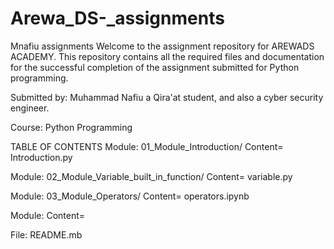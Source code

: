# Arewa_DS-_assignments
 Mnafiu assignments
Welcome to the assignment repository for AREWADS ACADEMY. This repository contains all the required files and documentation for the successful completion of the assignment submitted for Python programming.

Submitted by: Muhammad Nafiu a Qira'at student,  and also a cyber security engineer.

Course: Python Programming

TABLE OF CONTENTS
Module: 01_Module_Introduction/
Content= Introduction.py

Module: 02_Module_Variable_built_in_function/
Content= variable.py

Module: 03_Module_Operators/
Content= operators.ipynb

Module:
Content=

File: README.mb

